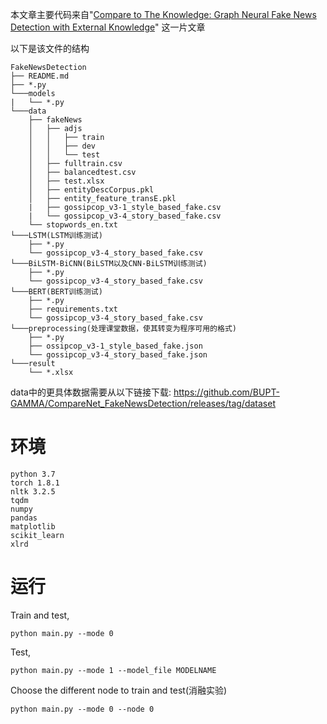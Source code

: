 本文章主要代码来自"[Compare to The Knowledge: Graph Neural Fake News Detection with External Knowledge](https://aclanthology.org/2021.acl-long.62/)"
这一片文章

以下是该文件的结构
```
FakeNewsDetection
├── README.md
├── *.py
└───models
|   └── *.py 
└───data
    ├── fakeNews
    │   ├── adjs
    │   │   ├── train
    │   │   ├── dev
    │   │   └── test
    │   ├── fulltrain.csv
    │   ├── balancedtest.csv
    │   ├── test.xlsx
    │   ├── entityDescCorpus.pkl
    │   ├── entity_feature_transE.pkl
    |   ├── gossipcop_v3-1_style_based_fake.csv
    |   └── gossipcop_v3-4_story_based_fake.csv
    └── stopwords_en.txt
└───LSTM(LSTM训练测试)
    ├── *.py
    └── gossipcop_v3-4_story_based_fake.csv
└───BiLSTM-BiCNN(BiLSTM以及CNN-BiLSTM训练测试)
    ├── *.py
    └── gossipcop_v3-4_story_based_fake.csv
└───BERT(BERT训练测试)
    ├── *.py
    ├── requirements.txt
    └── gossipcop_v3-4_story_based_fake.csv
└───preprocessing(处理课堂数据，使其转变为程序可用的格式)
    ├── *.py
    ├── ossipcop_v3-1_style_based_fake.json
    └── gossipcop_v3-4_story_based_fake.json
└───result
    └── *.xlsx
```


data中的更具体数据需要从以下链接下载: https://github.com/BUPT-GAMMA/CompareNet_FakeNewsDetection/releases/tag/dataset

# 环境
```
python 3.7
torch 1.8.1
nltk 3.2.5
tqdm
numpy
pandas
matplotlib
scikit_learn
xlrd 
```



# 运行

Train and test,
```
python main.py --mode 0
```

Test,
```
python main.py --mode 1 --model_file MODELNAME
```

Choose the different node to train and test(消融实验)
```
python main.py --mode 0 --node 0
```

